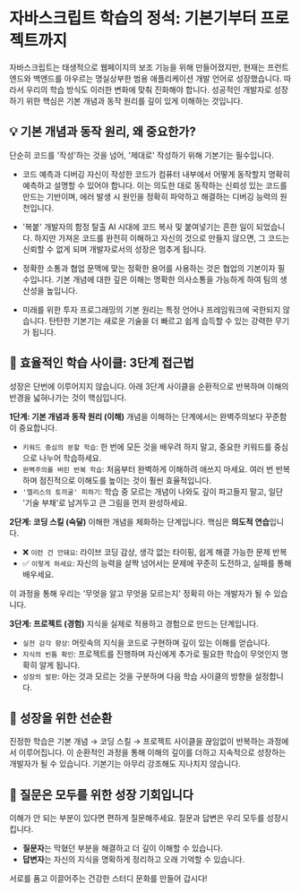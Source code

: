 # 자바스크립트 학습의 정석: 기본기부터 프로젝트까지
자바스크립트는 태생적으로 웹페이지의 보조 기능을 위해 만들어졌지만, 현재는 프런트엔드와 백엔드를 아우르는 명실상부한 범용 애플리케이션 개발 언어로 성장했습니다. 따라서 우리의 학습 방식도 이러한 변화에 맞춰 진화해야 합니다. 성공적인 개발자로 성장하기 위한 핵심은 기본 개념과 동작 원리를 깊이 있게 이해하는 것입니다.

## 💡 기본 개념과 동작 원리, 왜 중요한가?
단순히 코드를 '작성'하는 것을 넘어, '제대로' 작성하기 위해 기본기는 필수입니다.

- 코드 예측과 디버깅
자신이 작성한 코드가 컴퓨터 내부에서 어떻게 동작할지 명확히 예측하고 설명할 수 있어야 합니다. 이는 의도한 대로 동작하는 신뢰성 있는 코드를 만드는 기반이며, 에러 발생 시 원인을 정확히 파악하고 해결하는 디버깅 능력의 원천입니다.

- '복붙' 개발자의 함정 탈출
AI 시대에 코드 복사 및 붙여넣기는 흔한 일이 되었습니다. 하지만 가져온 코드를 완전히 이해하고 자신의 것으로 만들지 않으면, 그 코드는 신뢰할 수 없게 되며 개발자로서의 성장은 멈추게 됩니다.

- 정확한 소통과 협업
문맥에 맞는 정확한 용어를 사용하는 것은 협업의 기본이자 필수입니다. 기본 개념에 대한 깊은 이해는 명확한 의사소통을 가능하게 하여 팀의 생산성을 높입니다.

- 미래를 위한 투자
프로그래밍의 기본 원리는 특정 언어나 프레임워크에 국한되지 않습니다. 탄탄한 기본기는 새로운 기술을 더 빠르고 쉽게 습득할 수 있는 강력한 무기가 됩니다.

## 🚀 효율적인 학습 사이클: 3단계 접근법
성장은 단번에 이루어지지 않습니다. 아래 3단계 사이클을 순환적으로 반복하며 이해의 반경을 넓혀나가는 것이 핵심입니다.

**1단계: 기본 개념과 동작 원리 (이해)**
개념을 이해하는 단계에서는 완벽주의보다 꾸준함이 중요합니다.

- `키워드 중심의 분할 학습`: 한 번에 모든 것을 배우려 하지 말고, 중요한 키워드를 중심으로 나누어 학습하세요.
- `완벽주의를 버린 반복 학습`: 처음부터 완벽하게 이해하려 애쓰지 마세요. 여러 번 반복하며 점진적으로 이해도를 높이는 것이 훨씬 효율적입니다.
- `'엘리스의 토끼굴' 피하기`: 학습 중 모르는 개념이 나와도 깊이 파고들지 말고, 일단 '기술 부채'로 남겨두고 큰 그림을 먼저 완성하세요.

**2단계: 코딩 스킬 (숙달)**
이해한 개념을 체화하는 단계입니다. 핵심은 **의도적 연습**입니다.

- ❌ `이런 건 안돼요`: 라이브 코딩 감상, 생각 없는 타이핑, 쉽게 해결 가능한 문제 반복
- ✅ `이렇게 하세요`: 자신의 능력을 살짝 넘어서는 문제에 꾸준히 도전하고, 실패를 통해 배우세요.

이 과정을 통해 우리는 '무엇을 알고 무엇을 모르는지' 정확히 아는 개발자가 될 수 있습니다.

**3단계: 프로젝트 (경험)**
지식을 실제로 적용하고 경험으로 만드는 단계입니다.

- `실전 감각 향상`: 머릿속의 지식을 코드로 구현하며 깊이 있는 이해를 얻습니다.
- `지식의 빈틈 확인`: 프로젝트를 진행하며 자신에게 추가로 필요한 학습이 무엇인지 명확히 알게 됩니다.
- `성장의 발판`: 아는 것과 모르는 것을 구분하며 다음 학습 사이클의 방향을 설정합니다.

## 🔄 성장을 위한 선순환
진정한 학습은 기본 개념 → 코딩 스킬 → 프로젝트 사이클을 끊임없이 반복하는 과정에서 이루어집니다. 이 순환적인 과정을 통해 이해의 깊이를 더하고 지속적으로 성장하는 개발자가 될 수 있습니다. 기본기는 아무리 강조해도 지나치지 않습니다.

## 🤔 질문은 모두를 위한 성장 기회입니다

이해가 안 되는 부분이 있다면 편하게 질문해주세요. 질문과 답변은 우리 모두를 성장시킵니다.

* **질문자**는 막혔던 부분을 해결하고 더 깊이 이해할 수 있습니다.
* **답변자**는 자신의 지식을 명확하게 정리하고 오래 기억할 수 있습니다.

서로를 품고 이끌어주는 건강한 스터디 문화를 만들어 갑시다!
